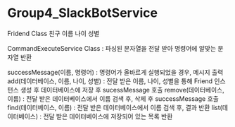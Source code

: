 # Group4_SlackBotService

Fridend Class
친구 이름 나이 성별

CommandExecuteService Class : 파싱된 문자열을 전달 받아 명령어에 알맞는 문자열 반환

successMessage(이름, 명령어) : 명령어가 올바르게 실행되었을 경우, 메시지 출력
add(데이터베이스, 이름, 나이, 성별) : 전달 받은 이름, 나이, 성별을 통해 Friend 인스턴스 생성 후 데이터베이스에 저장 후 sucessMessage 호출
remove(데이터베이스, 이름) : 전달 받은 데이터베이스에서 이름 검색 후, 삭제 후 successMessage 호출
find(데이터베이스, 이름) : 전달 받은 데이터베이스에서 이름 검색 후, 결과 반환
list(데이터베이스) : 전달 받은 데이터베이스에 저장되어 있는 목록 반환
